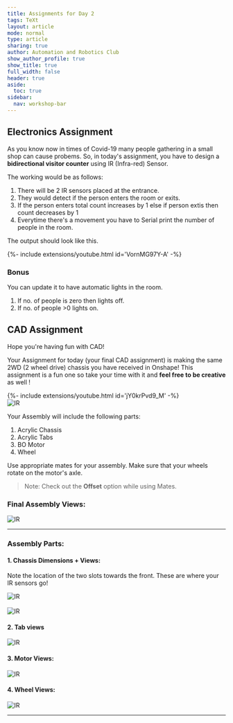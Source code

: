 ```yaml
---
title: Assignments for Day 2
tags: TeXt
layout: article
mode: normal
type: article
sharing: true
author: Automation and Robotics Club
show_author_profile: true
show_title: true
full_width: false
header: true
aside:
  toc: true
sidebar:
  nav: workshop-bar	
---
```




## Electronics Assignment
 
As you know now in times of Covid-19 many people gathering in a small shop can cause probems. So, in today's assignment, you have to design a **bidirectional visitor counter** using IR (Infra-red) Sensor. 
 
The working would be as follows:
1. There will be 2 IR sensors placed at the entrance. 
2. They would detect if the person enters the room or exits. 
3. If the person enters total count increases by 1 else if person extis then count decreases by 1
4. Everytime there's a movement you have to Serial print the number of people in the room.
 
The output should look like this.
 
<div>{%- include extensions/youtube.html id='VornMG97Y-A' -%}</div>
 
### Bonus
You can update it to have automatic lights in the room.
1. If no. of people is zero then lights off.
2. If no. of people >0 lights on.


## CAD Assignment

Hope you're having fun with CAD!


Your Assignment for today (your final CAD assignment) is making the same 2WD (2 wheel drive) chassis you have received in Onshape!
This assignment is a fun one so take your time with it and **feel free to be creative** as well !

<div>{%- include extensions/youtube.html id='jY0krPvd9_M' -%}</div>

<img src="{{site.baseurl}}/assets/images/resources/Day2_Assignment/Assembly.PNG" alt="IR" width=auto height=auto>

Your Assembly will include the following parts:
1. Acrylic Chassis
2. Acrylic Tabs
3. BO Motor
4. Wheel

Use appropriate mates for your assembly. Make sure that your wheels rotate on the motor's axle.

>Note: Check out the **Offset** option while using Mates.

### Final Assembly Views: 


<img src="{{site.baseurl}}/assets/images/resources/Day2_Assignment/Assemblyviews.PNG" alt="IR" width=auto height=auto>


***

### Assembly Parts: 

#### 1. Chassis Dimensions + Views:

Note the location of the two slots towards the front. These are where your IR sensors go!

<img src="{{site.baseurl}}/assets/images/resources/Day2_Assignment/chassis.PNG" alt="IR" width=auto height=auto>
<br><br>
<img src="{{site.baseurl}}/assets/images/resources/Day2_Assignment/Chassisviews.PNG" alt="IR" width=auto height=auto>

#### 2. Tab views

<img src="{{site.baseurl}}/assets/images/resources/Day2_Assignment/Tab.PNG" alt="IR" width=auto height=auto>


#### 3. Motor Views: 


<img src="{{site.baseurl}}/assets/images/resources/Day2_Assignment/motor.PNG" alt="IR" width=auto height=auto>


#### 4. Wheel Views:


<img src="{{site.baseurl}}/assets/images/resources/Day2_Assignment/wheel.PNG" alt="IR" width=auto height=auto>

***